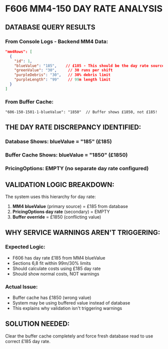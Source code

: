 # F606 MM4-150 DAY RATE ANALYSIS

## DATABASE QUERY RESULTS

### From Console Logs - Backend MM4 Data:
```json
"mm4Rows": [
  {
    "id": 1,
    "blueValue": "185",    // £185 - This should be the day rate source
    "greenValue": "30",     // 30 runs per shift  
    "purpleDebris": "30",   // 30% debris limit
    "purpleLength": "99"    // 99m length limit
  }
]
```

### From Buffer Cache:
```
"606-150-1501-1-blueValue": "1850"  // Buffer shows £1850, not £185!
```

## THE DAY RATE DISCREPANCY IDENTIFIED:

### Database Shows: blueValue = "185" (£185)
### Buffer Cache Shows: blueValue = "1850" (£1850)  
### PricingOptions: EMPTY (no separate day rate configured)

## VALIDATION LOGIC BREAKDOWN:

The system uses this hierarchy for day rate:
1. **MM4 blueValue** (primary source) = £185 from database
2. **PricingOptions day rate** (secondary) = EMPTY
3. **Buffer override** = £1850 (conflicting value)

## WHY SERVICE WARNINGS AREN'T TRIGGERING:

### Expected Logic:
- F606 has day rate £185 from MM4 blueValue
- Sections 6,8 fit within 99m/30% limits  
- Should calculate costs using £185 day rate
- Should show normal costs, NOT warnings

### Actual Issue:
- Buffer cache has £1850 (wrong value)
- System may be using buffered value instead of database
- This explains why validation isn't triggering warnings

## SOLUTION NEEDED:
Clear the buffer cache completely and force fresh database read to use correct £185 day rate.